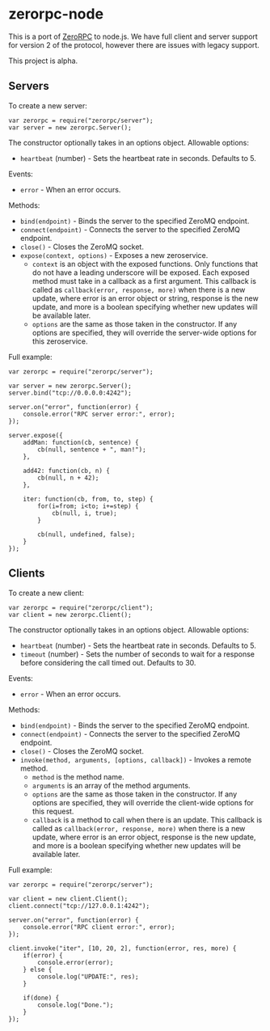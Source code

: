zerorpc-node
============

This is a port of [ZeroRPC](https://github.com/dotcloud/zerorpc-python) to node.js. We have full client and server support for version 2 of the protocol, however there are issues with legacy support.

This project is alpha.

Servers
-------

To create a new server:

    var zerorpc = require("zerorpc/server");
    var server = new zerorpc.Server();

The constructor optionally takes in an options object. Allowable options:

* `heartbeat` (number) - Sets the heartbeat rate in seconds. Defaults to 5.

Events:

* `error` - When an error occurs.

Methods:

* `bind(endpoint)` - Binds the server to the specified ZeroMQ endpoint.
* `connect(endpoint)` - Connects the server to the specified ZeroMQ endpoint.
* `close()` - Closes the ZeroMQ socket.
* `expose(context, options)` - Exposes a new zeroservice.
  * `context` is an object with the exposed functions. Only functions that do not have a leading underscore will be exposed. Each exposed method must take in a callback as a first argument. This callback is called as `callback(error, response, more)` when there is a new update, where error is an error object or string, response is the new update, and more is a boolean specifying whether new updates will be available later.
  * `options` are the same as those taken in the constructor. If any options are specified, they will override the server-wide options for this zeroservice.

Full example:

    var zerorpc = require("zerorpc/server");

    var server = new zerorpc.Server();
    server.bind("tcp://0.0.0.0:4242");

    server.on("error", function(error) {
        console.error("RPC server error:", error);
    });

    server.expose({
        addMan: function(cb, sentence) {
            cb(null, sentence + ", man!");
        },

        add42: function(cb, n) {
            cb(null, n + 42);
        },

        iter: function(cb, from, to, step) {
            for(i=from; i<to; i+=step) {
                cb(null, i, true);
            }

            cb(null, undefined, false);
        }
    });

Clients
-------

To create a new client:

    var zerorpc = require("zerorpc/client");
    var client = new zerorpc.Client();

The constructor optionally takes in an options object. Allowable options:

* `heartbeat` (number) - Sets the heartbeat rate in seconds. Defaults to 5.
* `timeout` (number) - Sets the number of seconds to wait for a response before considering the call timed out. Defaults to 30.

Events:

* `error` - When an error occurs.

Methods:

* `bind(endpoint)` - Binds the server to the specified ZeroMQ endpoint.
* `connect(endpoint)` - Connects the server to the specified ZeroMQ endpoint.
* `close()` - Closes the ZeroMQ socket.
* `invoke(method, arguments, [options, callback])` - Invokes a remote method.
  * `method` is the method name.
  * `arguments` is an array of the method arguments.
  * `options` are the same as those taken in the constructor. If any options are specified, they will override the client-wide options for this request.
  * `callback` is a method to call when there is an update. This callback is called as `callback(error, response, more)` when there is a new update, where error is an error object, response is the new update, and more is a boolean specifying whether new updates will be available later.

Full example:

    var zerorpc = require("zerorpc/server");

    var client = new client.Client();
    client.connect("tcp://127.0.0.1:4242");

    server.on("error", function(error) {
        console.error("RPC client error:", error);
    });

    client.invoke("iter", [10, 20, 2], function(error, res, more) {
        if(error) {
            console.error(error);
        } else {
            console.log("UPDATE:", res);
        }

        if(done) {
            console.log("Done.");
        }
    });